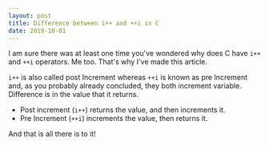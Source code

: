 ```yaml
---
layout: post
title: Difference between i++ and ++i in C
date: 2019-10-01
---
```


I am sure there was at least one time you've wondered why does C have `i++` and `++i` operators. Me too. That's why I've made this article.

`i++` is also called post Increment whereas `++i` is known as pre Increment and, as you probably already concluded, they both increment variable. Difference is in the value that it returns.

- Post increment (`i++`) returns the value, and then increments it.
- Pre Increment (`++i`) increments the value, then returns it.

And that is all there is to it!

